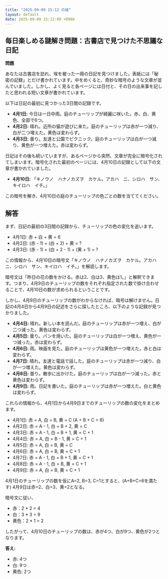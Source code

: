 ```yaml
---
title: "2025-09-09 15:12 の謎"
layout: default
date: 2025-09-09 15:12:00 +0900
---
```

## 毎日楽しめる謎解き問題：古書店で見つけた不思議な日記

**問題**

あなたは古書店を訪れ、埃を被った一冊の日記を見つけました。表紙には「秘密の記録」とだけ書かれています。中をめくると、奇妙な暗号のような文章が並んでいました。しかし、よく見ると各ページには日付と、その日の出来事を記したと思われる短い文章が書かれています。

以下は日記の最初に見つかった3日間の記録です。

*   **4月1日:** 今日は一日中雨。庭のチューリップが綺麗に咲いた。赤、白、黄色、全部で6つ。
*   **4月2日:** 晴れ。近所の猫が遊びに来た。庭のチューリップは赤が一つ減り、白が二つ増えた。黄色は変わらず。
*   **4月3日:** 曇り。友達と公園でピクニック。庭のチューリップは白が一つ減り、黄色が一つ増えた。赤は変わらず。

日記はその後も続いていますが、あるページから突然、文章が完全に暗号化されてしまいます。暗号化された最初のページには、4月10日の記録として以下の文章が書かれていました。

*   **4月10日:** 「キノウノ　ハナノカズヲ　カケル。アカハ　ニ、シロハ　サン、キイロハ　イチ。」

この暗号を解き、4月10日の庭のチューリップの色ごとの数を当ててください。

## 解答

まず、日記の最初の3日間の記録から、チューリップの色の変化を追います。

*   4月1日: 赤 + 白 + 黄 = 6
*   4月2日: (赤 - 1) + (白 + 2) + 黄 = ?
*   4月3日: (赤 - 1) + (白 + 2 - 1) + (黄 + 1) = ?

この情報から、4月10日の暗号文「キノウノ　ハナノカズヲ　カケル。アカハ　ニ、シロハ　サン、キイロハ　イチ。」を解読します。

暗号文は「昨日の花の数をかける。赤は2、白は3、黄色は1。」と解釈できます。つまり、4月9日のチューリップの数をそれぞれ指定された数で掛け合わせることで、4月10日の数が求められるということです。

しかし、4月9日のチューリップの数がわからなければ、暗号は解けません。日記の4月4日から4月9日の記述をさらに探したところ、以下のような記録が見つかりました。

*   **4月4日:** 晴れ。新しい本を読んだ。庭のチューリップは赤が一つ増え、白が二つ減った。黄色は変わらず。
*   **4月5日:** 曇り。パンを焼いた。庭のチューリップは白が一つ増え、黄色が一つ減った。赤は変わらず。
*   **4月6日:** 雨。映画を見た。庭のチューリップは黄色が一つ増えた。赤と白は変わらず。
*   **4月7日:** 晴れ。友達と電話で話した。庭のチューリップは赤が一つ減り、白が一つ増えた。黄色は変わらず。
*   **4月8日:** 曇り。散歩に出かけた。庭のチューリップは白が一つ減った。赤と黄色は変わらず。
*   **4月9日:** 雨。日記を書いた。庭のチューリップは赤が一つ増えた。白と黄色は変わらず。

これらの情報から、4月1日から4月9日までのチューリップの数の変化をまとめます。

*   4月1日: 赤 = A, 白 = B, 黄 = C  (A + B + C = 6)
*   4月2日: 赤 = A - 1, 白 = B + 2, 黄 = C
*   4月3日: 赤 = A - 1, 白 = B + 1, 黄 = C + 1
*   4月4日: 赤 = A, 白 = B - 1, 黄 = C + 1
*   4月5日: 赤 = A, 白 = B, 黄 = C
*   4月6日: 赤 = A, 白 = B, 黄 = C + 1
*   4月7日: 赤 = A - 1, 白 = B + 1, 黄 = C + 1
*   4月8日: 赤 = A - 1, 白 = B, 黄 = C + 1
*   4月9日: 赤 = A, 白 = B, 黄 = C + 1

4月1日のチューリップの数を仮にA=2, B=3, C=1とすると、(A+B+C=6を満たす)
4月9日は赤=2、白=3、黄=2となる。

暗号文に従い、
*   赤：2 * 2 = 4
*   白：3 * 3 = 9
*   黄色：2 * 1 = 2

したがって、4月10日のチューリップの数は、赤が4つ、白が9つ、黄色が2つとなります。

**答え:**

*   赤: 4つ
*   白: 9つ
*   黄色: 2つ
